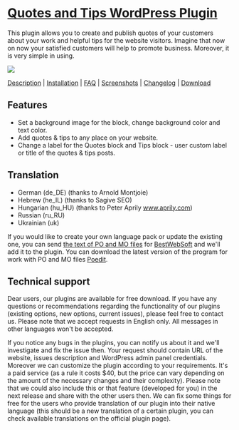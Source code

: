 <a href="http://bestwebsoft.com/products/quotes-and-tips/" target=_blank>Quotes and Tips WordPress Plugin</a>
========================

This plugin allows you to create and publish quotes of your customers about your work and helpful tips for the website visitors. Imagine that now on now your satisfied customers will help to promote business. Moreover, it is very simple in using.

<img src="http://bestwebsoft.com/wp-content/uploads/2014/09/quotes-and-tips-banner-website.jpg" />

<a href="http://bestwebsoft.com/products/quotes-and-tips/description/" target=_blank>Description</a> | 
<a href="http://bestwebsoft.com/products/quotes-and-tips/installation/" target=_blank>Installation</a> | 
<a href="http://bestwebsoft.com/products/quotes-and-tips/faq/" target=_blank>FAQ</a> | 
<a href="http://bestwebsoft.com/products/quotes-and-tips/screenshots/" target=_blank>Screenshots</a> | 
<a href="http://bestwebsoft.com/products/quotes-and-tips/changelog/" target=_blank>Changelog</a> | 
<a href="http://bestwebsoft.com/products/quotes-and-tips/download/" target=_blank>Download</a>


Features
-----------------------------
* Set a background image for the block, change background color and text color.
* Add quotes &#38; tips to any place on your website.
* Change a label for the Quotes block and Tips block - user custom label or title of the quotes &#38; tips posts.


Translation
-----------------------------
* German (de_DE) (thanks to Arnold Montjoie)
* Hebrew (he_IL) (thanks to Sagive SEO)
* Hungarian (hu_HU) (thanks to Peter Aprily www.aprily.com)
* Russian (ru_RU)
* Ukrainian (uk)

If you would like to create your own language pack or update the existing one, you can send <a href="http://codex.wordpress.org/Translating_WordPress" target="_blank">the text of PO and MO files</a> for <a href="http://support.bestwebsoft.com" target="_blank">BestWebSoft</a> and we'll add it to the plugin. You can download the latest version of the program for work with PO and MO files <a href="http://www.poedit.net/download.php" target="_blank">Poedit</a>.


Technical support
-----------------------------
Dear users, our plugins are available for free download. If you have any questions or recommendations regarding the functionality of our plugins (existing options, new options, current issues), please feel free to contact us. Please note that we accept requests in English only. All messages in other languages won't be accepted.

If you notice any bugs in the plugins, you can notify us about it and we'll investigate and fix the issue then. Your request should contain URL of the website, issues description and WordPress admin panel credentials.
Moreover we can customize the plugin according to your requirements. It's a paid service (as a rule it costs $40, but the price can vary depending on the amount of the necessary changes and their complexity). Please note that we could also include this or that feature (developed for you) in the next release and share with the other users then.
We can fix some things for free for the users who provide translation of our plugin into their native language (this should be a new translation of a certain plugin, you can check available translations on the official plugin page).
